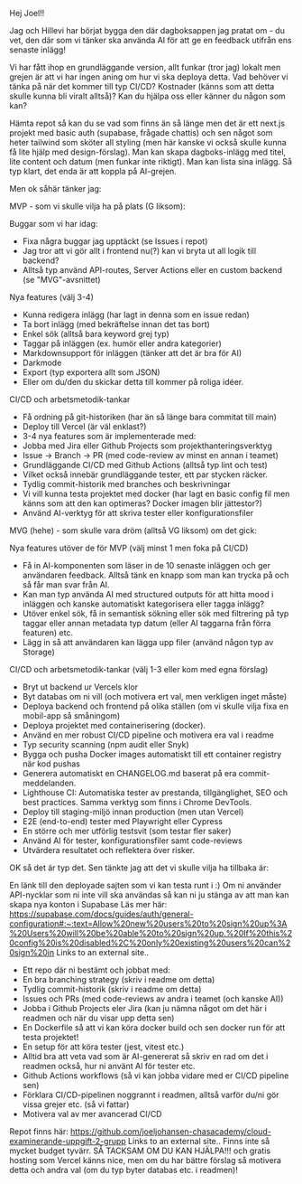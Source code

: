 Hej Joel!!

Jag och Hillevi har börjat bygga den där dagboksappen jag pratat om - du vet, den där som vi tänker ska använda AI för att ge en feedback utifrån ens senaste inlägg!

Vi har fått ihop en grundläggande version, allt funkar (tror jag) lokalt men grejen är att vi har ingen aning om hur vi ska deploya detta. Vad behöver vi tänka på när det kommer till typ CI/CD? Kostnader (känns som att detta skulle kunna bli viralt alltså)? Kan du hjälpa oss eller känner du någon som kan?

Hämta repot så kan du se vad som finns än så länge men det är ett next.js projekt med basic auth (supabase, frågade chattis) och sen något som heter tailwind som sköter all styling (men här kanske vi också skulle kunna få lite hjälp med design-förslag). Man kan skapa dagboks-inlägg med titel, lite content och datum (men funkar inte riktigt). Man kan lista sina inlägg. Så typ klart, det enda är att koppla på AI-grejen.

Men ok såhär tänker jag:

MVP - som vi skulle vilja ha på plats (G liksom):

Buggar som vi har idag:

- Fixa några buggar jag upptäckt (se Issues i repot)
- Jag tror att vi gör allt i frontend nu(?) kan vi bryta ut all logik till backend?
- Alltså typ använd API-routes, Server Actions eller en custom backend (se "MVG"-avsnittet)

Nya features (välj 3-4)

- Kunna redigera inlägg (har lagt in denna som en issue redan)
- Ta bort inlägg (med bekräftelse innan det tas bort)
- Enkel sök (alltså bara keyword grej typ)
- Taggar på inläggen (ex. humör eller andra kategorier)
- Markdownsupport för inläggen (tänker att det är bra för AI)
- Darkmode
- Export (typ exportera allt som JSON)
- Eller om du/den du skickar detta till kommer på roliga idéer.

CI/CD och arbetsmetodik-tankar

- Få ordning på git-historiken (har än så länge bara commitat till main)
- Deploy till Vercel (är väl enklast?)
- 3-4 nya features som är implementerade med:
- Jobba med Jira eller Github Projects som projekthanteringsverktyg
- Issue -> Branch -> PR (med code-review av minst en annan i teamet)
- Grundläggande CI/CD med Github Actions (alltså typ lint och test)
- Vilket också innebär grundläggande tester, ett par stycken räcker.
- Tydlig commit-historik med branches och beskrivningar
- Vi vill kunna testa projektet med docker (har lagt en basic config fil men känns som att den kan optimeras? Docker imagen blir jättestor?)
- Använd AI-verktyg för att skriva tester eller konfigurationsfiler

MVG (hehe) - som skulle vara dröm (alltså VG liksom) om det gick:

Nya features utöver de för MVP (välj minst 1 men foka på CI/CD)

- Få in AI-komponenten som läser in de 10 senaste inläggen och ger användaren feedback. Alltså tänk en knapp som man kan trycka på och så får man svar från AI.
- Kan man typ använda AI med structured outputs för att hitta mood i inläggen och kanske automatiskt kategorisera eller tagga inlägg?
- Utöver enkel sök, få in semantisk sökning eller sök med filtrering på typ taggar eller annan metadata typ datum (eller AI taggarna från förra featuren) etc.
- Lägg in så att användaren kan lägga upp filer (använd någon typ av Storage)

CI/CD och arbetsmetodik-tankar (välj 1-3 eller kom med egna förslag)

- Bryt ut backend ur Vercels klor
- Byt databas om ni vill (och motivera ert val, men verkligen inget måste)
- Deploya backend och frontend på olika ställen (om vi skulle vilja fixa en mobil-app så småningom)
- Deploya projektet med containerisering (docker).
- Använd en mer robust CI/CD pipeline och motivera era val i readme
- Typ security scanning (npm audit eller Snyk)
- Bygga och pusha Docker images automatiskt till ett container registry när kod pushas
- Generera automatiskt en CHANGELOG.md baserat på era commit-meddelanden.
- Lighthouse CI: Automatiska tester av prestanda, tillgänglighet, SEO och best practices. Samma verktyg som finns i Chrome DevTools.
- Deploy till staging-miljö innan production (men utan Vercel)
- E2E (end-to-end) tester med Playwright eller Cypress
- En större och mer utförlig testsvit (som testar fler saker)
- Använd AI för tester, konfigurationsfiler samt code-reviews
- Utvärdera resultatet och reflektera över risker.

OK så det är typ det. Sen tänkte jag att det vi skulle vilja ha tillbaka är:

En länk till den deployade sajten som vi kan testa runt i :)
Om ni använder API-nycklar som ni inte vill ska användas så kan ni ju stänga av att man kan skapa nya konton i Supabase
Läs mer här: https://supabase.com/docs/guides/auth/general-configuration#:~:text=Allow%20new%20users%20to%20sign%20up%3A%20Users%20will%20be%20able%20to%20sign%20up.%20If%20this%20config%20is%20disabled%2C%20only%20existing%20users%20can%20sign%20in
Links to an external site..

- Ett repo där ni bestämt och jobbat med:
- En bra branching strategy (skriv i readme om detta)
- Tydlig commit-historik (skriv i readme om detta)
- Issues och PRs (med code-reviews av andra i teamet (och kanske AI))
- Jobba i Github Projects eler Jira (kan ju nämna något om det här i readmen och när du visar upp detta sen)
- En Dockerfile så att vi kan köra docker build och sen docker run för att testa projektet!
- En setup för att köra tester (jest, vitest etc.)
- Alltid bra att veta vad som är AI-genererat så skriv en rad om det i readmen också, hur ni använt AI för tester etc.
- Github Actions workflows (så vi kan jobba vidare med er CI/CD pipeline sen)
- Förklara CI/CD-pipelinen noggrannt i readmen, alltså varför du/ni gör vissa grejer etc. (så vi fattar)
- Motivera val av mer avancerad CI/CD

Repot finns här: https://github.com/joeljohansen-chasacademy/cloud-examinerande-uppgift-2-grupp
Links to an external site.. Finns inte så mycket budget tyvärr. SÅ TACKSAM OM DU KAN HJÄLPA!!! och gratis hosting som Vercel känns nice, men om du har bättre förslag så motivera detta och andra val (om du typ byter databas etc. i readmen)!
